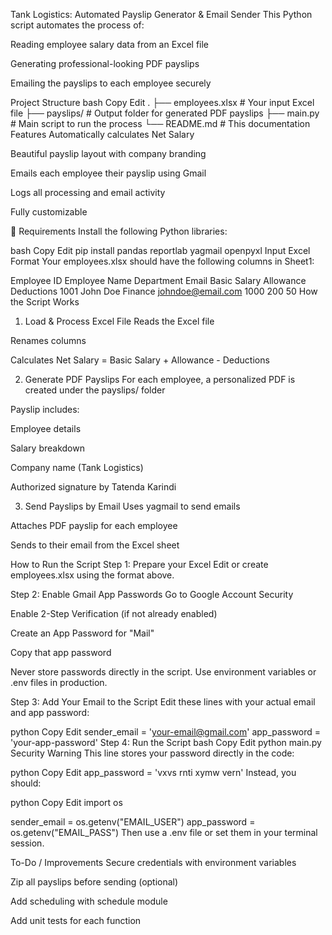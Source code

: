 Tank Logistics: Automated Payslip Generator & Email Sender
This Python script automates the process of:

Reading employee salary data from an Excel file

Generating professional-looking PDF payslips

Emailing the payslips to each employee securely

 Project Structure
bash
Copy
Edit
.
├── employees.xlsx              # Your input Excel file
├── payslips/                   # Output folder for generated PDF payslips
├── main.py                     # Main script to run the process
└── README.md                   # This documentation
 Features
Automatically calculates Net Salary

Beautiful payslip layout with company branding

Emails each employee their payslip using Gmail

Logs all processing and email activity

Fully customizable

🔧 Requirements
Install the following Python libraries:

bash
Copy
Edit
pip install pandas reportlab yagmail openpyxl
 Input Excel Format
Your employees.xlsx should have the following columns in Sheet1:


Employee ID	Employee Name	Department	Email	Basic Salary	Allowance	Deductions
1001	John Doe	Finance	johndoe@email.com	1000	200	50
 How the Script Works
1. Load & Process Excel File
Reads the Excel file

Renames columns

Calculates Net Salary = Basic Salary + Allowance - Deductions

2. Generate PDF Payslips
For each employee, a personalized PDF is created under the payslips/ folder

Payslip includes:

Employee details

Salary breakdown

Company name (Tank Logistics)

Authorized signature by Tatenda Karindi

3. Send Payslips by Email
Uses yagmail to send emails

Attaches PDF payslip for each employee

Sends to their email from the Excel sheet

 How to Run the Script
Step 1: Prepare your Excel
Edit or create employees.xlsx using the format above.

Step 2: Enable Gmail App Passwords
Go to Google Account Security

Enable 2-Step Verification (if not already enabled)

Create an App Password for "Mail"

Copy that app password

 Never store passwords directly in the script. Use environment variables or .env files in production.

Step 3: Add Your Email to the Script
Edit these lines with your actual email and app password:

python
Copy
Edit
sender_email = 'your-email@gmail.com'
app_password = 'your-app-password'
Step 4: Run the Script
bash
Copy
Edit
python main.py
 Security Warning
This line stores your password directly in the code:

python
Copy
Edit
app_password = 'vxvs rnti xymw vern'
Instead, you should:

python
Copy
Edit
import os

sender_email = os.getenv("EMAIL_USER")
app_password = os.getenv("EMAIL_PASS")
Then use a .env file or set them in your terminal session.

 To-Do / Improvements
 Secure credentials with environment variables

 Zip all payslips before sending (optional)

 Add scheduling with schedule module

 Add unit tests for each function
